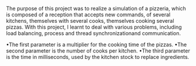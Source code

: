 The purpose of this project was to realize a simulation of a pizzeria, which is composed of a reception that accepts new commands, of several kitchens, themselves with several cooks, themselves cooking several pizzas. 
With this project, I learnt to deal with various problems, including load balancing, process and thread synchronizationand communication.

•The first parameter is a multiplier for the cooking time of the pizzas.
•The second parameter is the number of cooks per kitchen.
•The third parameter is the time in milliseconds, used by the kitchen stock to replace ingredients.
